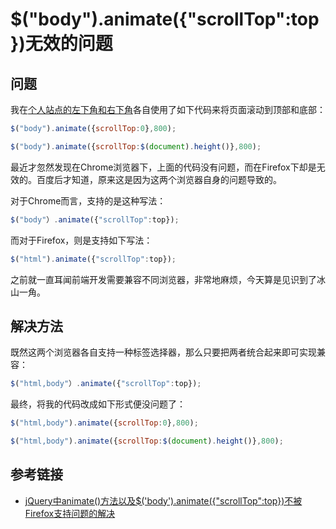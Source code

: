 # $("body").animate({"scrollTop":top})无效的问题

## 问题

我在[个人站点的左下角和右下角](https://lewky.cn)各自使用了如下代码来将页面滚动到顶部和底部：

```javascript
$("body").animate({scrollTop:0},800);

$("body").animate({scrollTop:$(document).height()},800);
```
<!--more-->

最近才忽然发现在Chrome浏览器下，上面的代码没有问题，而在Firefox下却是无效的。百度后才知道，原来这是因为这两个浏览器自身的问题导致的。

对于Chrome而言，支持的是这种写法：
```javascript
$("body"）.animate({"scrollTop":top});
```

而对于Firefox，则是支持如下写法：
```javascript
$("html").animate({"scrollTop":top});
```

之前就一直耳闻前端开发需要兼容不同浏览器，非常地麻烦，今天算是见识到了冰山一角。

## 解决方法

既然这两个浏览器各自支持一种标签选择器，那么只要把两者统合起来即可实现兼容：
```javascript
$("html,body"）.animate({"scrollTop":top});
```

最终，将我的代码改成如下形式便没问题了：
```javascript
$("html,body").animate({scrollTop:0},800);

$("html,body").animate({scrollTop:$(document).height()},800);
```

## 参考链接

* [jQuery中animate()方法以及$('body').animate({"scrollTop":top})不被Firefox支持问题的解决](https://www.cnblogs.com/rachelch/p/7498966.html)
